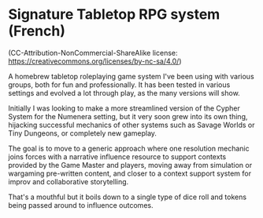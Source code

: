 # Signature Tabletop RPG system (French)
(CC-Attribution-NonCommercial-ShareAlike license: https://creativecommons.org/licenses/by-nc-sa/4.0/)

A homebrew tabletop roleplaying game system I've been using with various groups, both for fun and professionally. It has been tested in various settings and evolved a lot through play, as the many versions will show.

Initially I was looking to make a more streamlined version of the Cypher System for the Numenera setting, but it very soon grew into its own thing, hijacking successful mechanics of other systems such as Savage Worlds or Tiny Dungeons, or completely new gameplay.

The goal is to move to a generic approach where one resolution mechanic joins forces with a narrative influence resource to support contexts provided by the Game Master and players, moving away from simulation or wargaming pre-written content, and closer to a context support system for improv and collaborative storytelling.

That's a mouthful but it boils down to a single type of dice roll and tokens being passed around to influence outcomes.
